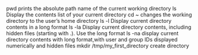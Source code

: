 pwd prints the absolute path name of the current working directory
ls Display the contents list of your current directory
cd ~ changes the working directory to the user’s home directory
ls -l Display current directory contents in a long format
ls -la Display current directory contents, including hidden files (starting with .). Use the long format
ls -na display current directory contents with long format,with user and group IDs displayed numerically and hidden files
mkdir /tmp/my_first_directory create directory
